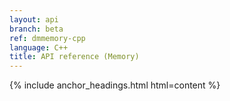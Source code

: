 ```yaml
---
layout: api
branch: beta
ref: dmmemory-cpp
language: C++
title: API reference (Memory)
---
```

{% include anchor_headings.html html=content %}